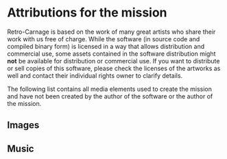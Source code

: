 # Attributions for the <MISSION> mission

Retro-Carnage is based on the work of many great artists who share their work with us free of charge. While the software
(in source code and compiled binary form) is licensed in a way that allows distribution and commercial use, some assets
contained in the software distribution might **not** be available for distribution or commercial use. If you want to
distribute or sell copies of this software, please check the licenses of the artworks as well and contact their
individual rights owner to clarify details.

The following list contains all media elements used to create the <MISSION> mission and have not been created by the
author of the software or the author of the mission.

## Images

<IMAGES>

## Music

<MUSIC>
